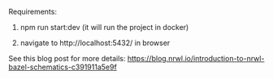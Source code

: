 Requirements:

1) npm run start:dev (it will run the project in docker)

2) navigate to http://localhost:5432/ in browser

See this blog post for more details: https://blog.nrwl.io/introduction-to-nrwl-bazel-schematics-c391911a5e9f
